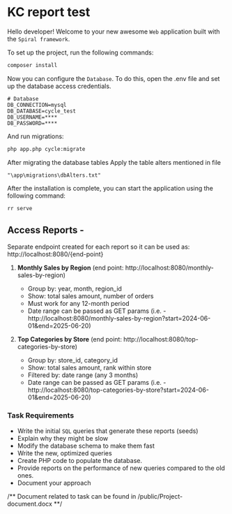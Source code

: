 # KC report test

Hello developer! Welcome to your new awesome `Web` application built with the `Spiral framework`.

To set up the project, run the following commands:

```bash
composer install
```

Now you can configure the `Database`.
To do this, open the .env file and set up the database access credentials.

```dotenv
# Database
DB_CONNECTION=mysql
DB_DATABASE=cycle_test
DB_USERNAME=****
DB_PASSWORD=****
```

And run migrations:

```bash
php app.php cycle:migrate
```

After migrating the database tables
Apply the table alters mentioned in file

```
"\app\migrations\dbAlters.txt"
```

After the installation is complete, you can start the application using the following command:

```bash
rr serve
```

## Access Reports -

Separate endpoint created for each report so it can be used as: http://localhost:8080/{end-point}

1. **Monthly Sales by Region** (end point: http://localhost:8080/monthly-sales-by-region)

    - Group by: year, month, region_id
    - Show: total sales amount, number of orders
    - Must work for any 12-month period
    - Date range can be passed as GET params (i.e. - http://localhost:8080/monthly-sales-by-region?start=2024-06-01&end=2025-06-20)

2. **Top Categories by Store** (end point: http://localhost:8080/top-categories-by-store)
    - Group by: store_id, category_id
    - Show: total sales amount, rank within store
    - Filtered by: date range (any 3 months)
    - Date range can be passed as GET params (i.e. - http://localhost:8080/top-categories-by-store?start=2024-06-01&end=2025-06-20)

### Task Requirements

-   Write the initial `SQL` queries that generate these reports (seeds)
-   Explain why they might be slow
-   Modify the database schema to make them fast
-   Write the new, optimized queries
-   Create PHP code to populate the database.
-   Provide reports on the performance of new queries compared to the old ones.
-   Document your approach

/** Document related to task can be found in /public/Project-document.docx **/
